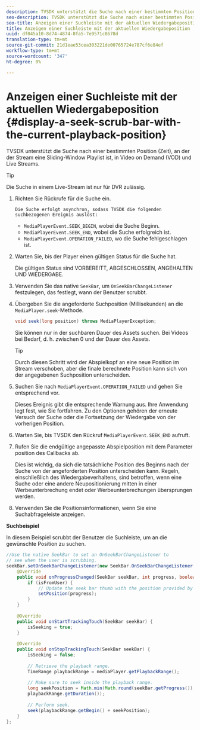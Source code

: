 ```yaml
---
description: TVSDK unterstützt die Suche nach einer bestimmten Position (Zeit), an der der Stream eine Sliding-Window Playlist ist, in Video on Demand (VOD) und Live Streams.
seo-description: TVSDK unterstützt die Suche nach einer bestimmten Position (Zeit), an der der Stream eine Sliding-Window Playlist ist, in Video on Demand (VOD) und Live Streams.
seo-title: Anzeigen einer Suchleiste mit der aktuellen Wiedergabeposition
title: Anzeigen einer Suchleiste mit der aktuellen Wiedergabeposition
uuid: df045a10-8d74-4874-8fa5-7e9571c8678d
translation-type: tm+mt
source-git-commit: 21d1eae53cea303221de00765724e787cf6e84ef
workflow-type: tm+mt
source-wordcount: '347'
ht-degree: 0%

---
```



# Anzeigen einer Suchleiste mit der aktuellen Wiedergabeposition {#display-a-seek-scrub-bar-with-the-current-playback-position}

TVSDK unterstützt die Suche nach einer bestimmten Position (Zeit), an der der Stream eine Sliding-Window Playlist ist, in Video on Demand (VOD) und Live Streams.

>[!TIP]
>
>Die Suche in einem Live-Stream ist nur für DVR zulässig.

1. Richten Sie Rückrufe für die Suche ein.

       Die Suche erfolgt asynchron, sodass TVSDK die folgenden suchbezogenen Ereignis auslöst:
   
   * `MediaPlayerEvent.SEEK_BEGIN`, wobei die Suche Beginn.
   * `MediaPlayerEvent.SEEK_END`, wobei die Suche erfolgreich ist.
   * `MediaPlayerEvent.OPERATION_FAILED`, wo die Suche fehlgeschlagen ist.

1. Warten Sie, bis der Player einen gültigen Status für die Suche hat.

   Die gültigen Status sind VORBEREITT, ABGESCHLOSSEN, ANGEHALTEN UND WIEDERGABE.
1. Verwenden Sie das native `SeekBar`, um `OnSeekBarChangeListener` festzulegen, das festlegt, wann der Benutzer scrubbt.
1. Übergeben Sie die angeforderte Suchposition (Millisekunden) an die `MediaPlayer.seek`-Methode.

   ```java
   void seek(long position) throws MediaPlayerException;
   ```

   Sie können nur in der suchbaren Dauer des Assets suchen. Bei Videos bei Bedarf, d. h. zwischen 0 und der Dauer des Assets.

   >[!TIP]
   >
   >Durch diesen Schritt wird der Abspielkopf an eine neue Position im Stream verschoben, aber die finale berechnete Position kann sich von der angegebenen Suchposition unterscheiden.

1. Suchen Sie nach `MediaPlayerEvent.OPERATION_FAILED` und gehen Sie entsprechend vor.

   Dieses Ereignis gibt die entsprechende Warnung aus. Ihre Anwendung legt fest, wie Sie fortfahren. Zu den Optionen gehören der erneute Versuch der Suche oder die Fortsetzung der Wiedergabe von der vorherigen Position.

1. Warten Sie, bis TVSDK den Rückruf `MediaPlayerEvent.SEEK_END` aufruft.
1. Rufen Sie die endgültige angepasste Abspielposition mit dem Parameter position des Callbacks ab.

   Dies ist wichtig, da sich die tatsächliche Position des Beginns nach der Suche von der angeforderten Position unterscheiden kann. Regeln, einschließlich des Wiedergabeverhaltens, sind betroffen, wenn eine Suche oder eine andere Neupositionierung mitten in einer Werbeunterbrechung endet oder Werbeunterbrechungen übersprungen werden.

1. Verwenden Sie die Positionsinformationen, wenn Sie eine Suchabfrageleiste anzeigen.

<!--<a id="example_EEB73818260C43C8B5AE12BA68548AB7"></a>-->

**Suchbeispiel**

In diesem Beispiel scrubbt der Benutzer die Suchleiste, um an die gewünschte Position zu suchen.

```java
//Use the native SeekBar to set an OnSeekBarChangeListener to 
// see when the user is scrubbing. 
seekBar.setOnSeekBarChangeListener(new SeekBar.OnSeekBarChangeListener() { 
    @Override 
    public void onProgressChanged(SeekBar seekBar, int progress, boolean isFromUser) { 
        if (isFromUser) { 
            // Update the seek bar thumb with the position provided by the user. 
            setPosition(progress); 
        } 
    } 
 
    @Override 
    public void onStartTrackingTouch(SeekBar seekBar) { 
        isSeeking = true; 
    } 
 
    @Override 
    public void onStopTrackingTouch(SeekBar seekBar) { 
        isSeeking = false; 
 
        // Retrieve the playback range. 
        TimeRange playbackRange = mediaPlayer.getPlaybackRange(); 
 
        // Make sure to seek inside the playback range. 
        long seekPosition = Math.min(Math.round(seekBar.getProgress()), 
        playbackRange.getDuration()); 
     
        // Perform seek. 
        seek(playbackRange.getBegin() + seekPosition); 
    } 
}; 
```

